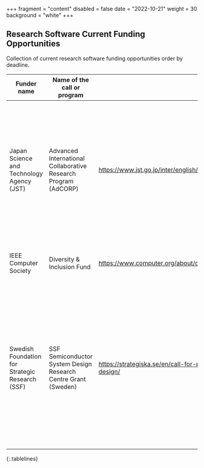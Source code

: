 +++
fragment = "content"
disabled = false
date = "2022-10-21"
weight = 30
background = "white"
+++

## Research Software Current Funding Opportunities

Collection of current research software funding opportunities order by deadline.

<style>
.tablelines table, .tablelines td, .tablelines th {
  border: 1px solid black;
 }
</style>
| Funder name                                     | Name of the call or program                                    | URL                                                                                    | Deadline   | Eligibility                                                                                                                                                                                                                                                                                                                                                                                                                                            | Keywords                                                                                         | Funder’s database                               |
| ----------------------------------------------- | -------------------------------------------------------------- | -------------------------------------------------------------------------------------- | ---------- | ------------------------------------------------------------------------------------------------------------------------------------------------------------------------------------------------------------------------------------------------------------------------------------------------------------------------------------------------------------------------------------------------------------------------------------------------------ | ------------------------------------------------------------------------------------------------ | ----------------------------------------------- |
| Japan Science and Technology Agency (JST)       | Advanced International Collaborative Research Program (AdCORP) | https://www.jst.go.jp/inter/english/program_e/announce_e/announce_adcorp_2022.html     | 11/30/2022 |  Field 6. Quantum. Research area: Research related to quantum computers and quantum software which contributes to the realization of a productivity revolution. The Japanese-side researchers must be affiliated with a university, research institution, or company in Japan.  The foreign research partners should be based in Canada, France, Germany, the UK or the USA.                                                                           |  Japan, Applied sciences, Computer science, Natural sciences                                     |  https://www.jst.go.jp/inter/english/index.html |
| IEEE Computer Society                           | Diversity &amp; Inclusion Fund                                     | https://www.computer.org/about/diversity-inclusion/project-proposals                   | 11/14/2022 | Looking for new types of projects/activities/events not already covered by the Computer Society to impact diversity, equity, and inclusion                                                                                                                                                                                                                                                                                                             | D&amp;I, DEI, Diversity, Equity and Inclusion                                                        |  https://www.computer.org/                      |
| Swedish Foundation for Strategic Research (SSF) | SSF Semiconductor System Design Research Centre Grant (Sweden) | https://strategiska.se/en/call-for-proposal/apply-for-ssf-semiconductor-system-design/ | 11/1/2022  | Sweden. The call “SSF Semiconductor System Design” (SeSyDe) focuses on optimal design of semiconductors through research, innovation, value creation and product differentiation. The research must include a holistic view of semiconductor design, including several design steps (eg chiplets, semiconductor IP blocks, system architecture, algorithms, software) which should also include adaptation of the design to the final system products. | Sweden, Chemistry, Computer science, Engineering sciences, Materials science, Multi-disciplinary | https://strategiska.se/en/call-for-proposals/   |
{:.tablelines}
